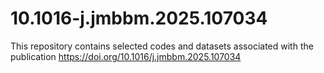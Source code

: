 # 10.1016-j.jmbbm.2025.107034
This repository contains selected codes and datasets associated with the publication https://doi.org/10.1016/j.jmbbm.2025.107034

